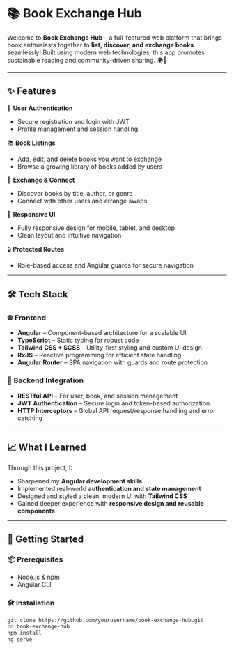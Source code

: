 # 📚 Book Exchange Hub

Welcome to **Book Exchange Hub** – a full-featured web platform that brings book enthusiasts together to **list, discover, and exchange books** seamlessly! Built using modern web technologies, this app promotes sustainable reading and community-driven sharing. 🌍📖

---

## ✨ Features

🔐 **User Authentication**
- Secure registration and login with JWT
- Profile management and session handling

📚 **Book Listings**
- Add, edit, and delete books you want to exchange
- Browse a growing library of books added by users

🤝 **Exchange & Connect**
- Discover books by title, author, or genre
- Connect with other users and arrange swaps

📱 **Responsive UI**
- Fully responsive design for mobile, tablet, and desktop
- Clean layout and intuitive navigation

🔒 **Protected Routes**
- Role-based access and Angular guards for secure navigation

---

## 🛠️ Tech Stack

### 🌐 Frontend
- **Angular** – Component-based architecture for a scalable UI
- **TypeScript** – Static typing for robust code
- **Tailwind CSS + SCSS** – Utility-first styling and custom UI design
- **RxJS** – Reactive programming for efficient state handling
- **Angular Router** – SPA navigation with guards and route protection

### 🔗 Backend Integration
- **RESTful API** – For user, book, and session management
- **JWT Authentication** – Secure login and token-based authorization
- **HTTP Interceptors** – Global API request/response handling and error catching

---

## 📈 What I Learned

Through this project, I:
- Sharpened my **Angular development skills**
- Implemented real-world **authentication and state management**
- Designed and styled a clean, modern UI with **Tailwind CSS**
- Gained deeper experience with **responsive design and reusable components**

---

## 🚀 Getting Started

### 📦 Prerequisites
- Node.js & npm
- Angular CLI

### 🛠️ Installation

```bash
git clone https://github.com/yourusername/book-exchange-hub.git
cd book-exchange-hub
npm install
ng serve
